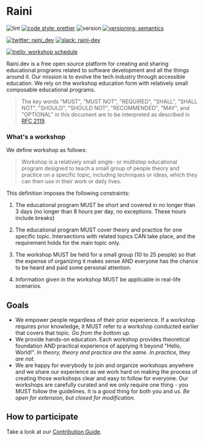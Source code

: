 # Raini

![lint](https://github.com/raini-dev/raini/workflows/lint/badge.svg)
[![code style: prettier](https://img.shields.io/badge/code_style-prettier-ff69b4.svg)](https://github.com/prettier/prettier)
![version](https://img.shields.io/github/v/tag/raini-dev/raini?color=912e5c&label=version&logo=github)
[![versioning: semantics](https://img.shields.io/badge/versioning-@priestine/semantics-912e5c.svg)](https://github.com/priestine/semantics)

[![twitter: raini_dev](https://img.shields.io/twitter/follow/raini_dev?color=blue&label=raini_dev&logo=twitter&logoColor=white&style=flat)](https://twitter.com/raini_dev)
[![slack: raini-dev](https://img.shields.io/badge/slack-raini--dev-7C2852?logo=slack)](https://raini-dev.slack.com)

[![trello: workshop schedule](https://img.shields.io/badge/trello-workshops%20schedule-blue)](https://trello.com/b/a7od8aCi/raini-workshops-schedule)

Raini.dev is a free open source platform for creating and sharing educational programs related to software development and all the things around it. Our mission is to evolve the tech industry through accessible education. We rely on the workshop education form with relatively small composable educational programs.

> The key words "MUST", "MUST NOT", "REQUIRED", "SHALL", "SHALL NOT", "SHOULD", "SHOULD NOT", "RECOMMENDED", "MAY", and "OPTIONAL" in this document are to be interpreted as described in [RFC 2119](https://tools.ietf.org/html/rfc2119).

### What's a workshop

We define workshop as follows:

> Workshop is a relatively small single- or multistep educational program designed to teach a small group of people theory and practice on a specific topic, including techniques or ideas, which they can then use in their work or daily lives.

This definition imposes the following constraints:

1. The educational program MUST be short and covered in no longer than 3 days (no longer than 8 hours per day, no exceptions. These hours include breaks)

2. The educational program MUST cover theory and practice for one specific topic. Intersections with related topics CAN take place, and the requirement holds for the main topic only.

3. The workshop MUST be held for a small group (10 to 25 people) so that the expense of organizing it makes sense AND everyone has the chance to be heard and paid some personal attention.

4. Information given in the workshop MUST be applicable in real-life scenarios.

## Goals

- We empower people regardless of their prior experience. If a workshop requires prior knowledge, it MUST refer to a workshop conducted earlier that covers that topic. _Go from the bottom up._
- We provide hands-on education. Each workshop provides theoretical foundation AND practical experience of applying it beyond "Hello, World!". _In theory, theory and practice are the same. In practice, they are not._
- We are happy for everybody to join and organize workshops anywhere and we share our experience as we work hard on making the process of creating those workshops clear and easy to follow for everyone. Our workshops are carefully curated and we only require one thing - you MUST follow the guidelines. It is a good thing for both you and us. _Be open for extension, but closed for modification._

## How to participate

Take a look at our [Contribution Guide](https://github.com/priestine/not-node-school/blob/master/.github/CONTRIBUTING.md).
